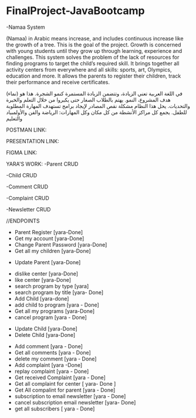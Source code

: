 # FinalProject-JavaBootcamp
-Namaa System

(Namaa) in Arabic means increase, and includes continuous increase like the growth of a tree. This is the goal of the project. Growth is concerned with young students until they grow up through learning, experience and challenges. This system solves the problem of the lack of resources for finding programs to target the child’s required skill. It brings together all activity centers from everywhere and all skills: sports, art, Olympics, education and more. It allows the parents to register their children, track their performance and receive certificates.

(نماء) في اللغة العربية تعني الزيادة، وتتضمن الزيادة المستمرة كنمو الشجرة. هذا هو هدف المشروع، النمو. يهتم بالطلاب الصغار حتى يكبروا من خلال التعلم والخبرة والتحديات. يحل هذا النظام مشكلة نقص المصادر لإيجاد برامج تستهدف المهارة المطلوبة للطفل. 
يجمع كل مراكز الأنشطة من كل مكان وكل المهارات: الرياضة والفن والأولمبياد والتعليم 

POSTMAN LINK:


PRESENTATION LINK:

FIGMA LINK:

YARA'S WORK:
-Parent CRUD

-Child CRUD

-Comment CRUD

-Complaint CRUD

-Newsletter CRUD

//ENDPOINTS
+ Parent Register [yara-Done]
+ Get my account [yara-Done]
+ Change Parent Password [yara-Done]
+ Get all my children [yara-Done]
- Update Parent [yara-Done]
+ dislike center [yara-Done]
+ like center [yara-Done]
+ search program by type [yara]
+ search program by title [yara- Done]
+ Add Child [yara-done]
+ add child to program [yara - Done]
+ Get all my programs [yara-Done]
+ cancel program [yara - Done]
- Update Child [yara-Done]
- Delete Child [yara-Done]
+ Add comment [yara - Done]
+ Get all comments [yara - Done]
+ delete my comment [yara - Done]
+ Add complaint [yara -Done]
+ replay complaint [yara - Done]
+ Get received Complaint [yara - Done]
+ Get all complaint for center [ yara- Done ]
+ Get All compalint for parent [yara - Done]
+ subscription to email newsletter [yara - Done]
+ cancel subscription email newsletter [yara- Done]
+ get all subscribers [ yara - Done]
